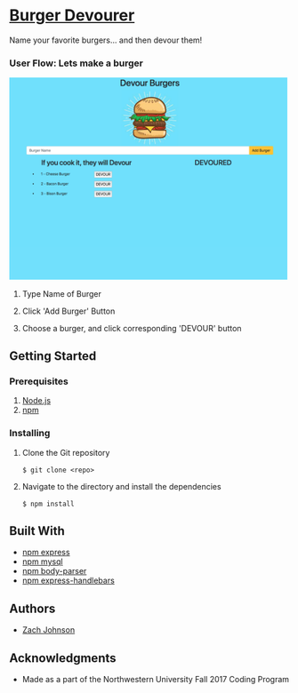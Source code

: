 # [Burger Devourer](https://sheltered-forest-27280.herokuapp.com/)

Name your favorite burgers... and then devour them!

### User Flow: Lets make a burger

<img src="public/assets/images/home_screen.png?raw=true" alt="Burger Devourer Home Screen" width="500px" />

1. Type Name of Burger

2. Click 'Add Burger' Button

3. Choose a burger, and click corresponding 'DEVOUR' button


## Getting Started


### Prerequisites

1. [Node.js](https://nodejs.org/en/)
2. [npm](https://www.npmjs.com/get-npm)

### Installing

1. Clone the Git repository

   ```
   $ git clone <repo>
   ```
2. Navigate to the directory and install the dependencies 
   ```
   $ npm install
   ```

## Built With 

* [npm express](https://www.npmjs.com/package/express)
* [npm mysql](https://www.npmjs.com/package/mysql)
* [npm body-parser](https://www.npmjs.com/package/body-parser)
* [npm express-handlebars](https://www.npmjs.com/package/express-handlebars)

## Authors

* [Zach Johnson](https://github.com/zachtjohnson01)

## Acknowledgments

* Made as a part of the Northwestern University Fall 2017 Coding Program